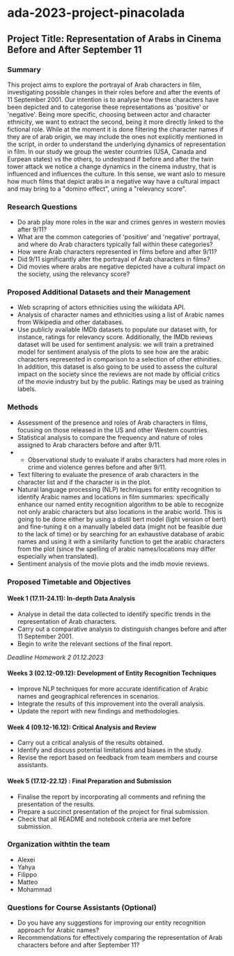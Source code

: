 # ada-2023-project-pinacolada 
## Project Title: Representation of Arabs in Cinema Before and After September 11

### Summary
This project aims to explore the portrayal of Arab characters in film, investigating possible changes in their roles before and after the events of 11 September 2001. Our intention is to analyse how these characters have been depicted and to categorise these representations as 'positive' or 'negative'. 
Being more specific, choosing between actor and character ethnicity, we want to extract the second, being it more directly linked to the fictional role. While at the moment it is done filtering the character names if they are of arab origin, we may include the ones not explicitly mentioned in the script, in order to understand the underlying dynamics of representation in film. 
In our study we group the wester countries (USA, Canada and Eurpean states) vs the others, to undestrand if before and after the twin tower attack we notice a change dynamics in the cinema industry, that is influenced and influences the culture. In this sense, we want aslo to mesure how much films that depict arabs in a negative way have a cultural impact and may bring to a "domino effect", uning a "relevancy score".

### Research Questions
- Do arab play more roles in the war and crimes genres in western movies after 9/11?
- What are the common categories of 'positive' and 'negative' portrayal, and where do Arab characters typically fall within these categories?
- How were Arab characters represented in films before and after 9/11?
- Did 9/11 significantly alter the portrayal of Arab characters in films?
- Did movies where arabs are negative depicted have a cultural impact on the society, using the relevancy score?
  
### Proposed Additional Datasets and their Management
- Web scrapring of actors ethnicities using the wikidata API.
- Analysis of character names and ethnicities using a list of Arabic names from Wikipedia and other databases.
- Use publicly available IMDb datasets to populate our dataset with, for instance, ratings for relevancy score. Additionally, the IMDb reviews dataset will be used for sentiment analysis: we will train a pretrained model for sentiment analysis of the plots to see how are the arabic characters represented in comparison to a selection of other ethinities. In addition, this dataset is also going to be used to assess the cultural impact on the society since the reviews are not made by official critics of the movie industry but by the public. Ratings may be used as training labels. 

### Methods
- Assessment of the presence and roles of Arab characters in films, focusing on those released in the US and other Western countries.
- Statistical analysis to compare the frequency and nature of roles assigned to Arab characters before and after 9/11.
- - Observational study to evaluate if arabs characters had more roles in crime and violence genres before and after 9/11.
- Text filtering to evaluate the presence of arab characters in the character list and if the character is in the plot.
- Natural language processing (NLP) techniques for entity recognition to identify Arabic names and locations in film summaries: specifically enhance our named entity recognition algorithm to be able to recognize not only arabic characters but also locations in the arabic world. This is going to be done either by using a distil bert model (light version of bert) and fine-tuning it on a manually labeled data (might not be feasible due to the lack of time) or by searching for an exhaustive database of arabic names and using it with a similarity function to get the arabic characters from the plot (since the spelling of arabic names/locations may differ especially when translated).
- Sentiment analysis of the movie plots and the imdb movie reviews.


### Proposed Timetable and Objectives
#### Week 1 (17.11-24.11): In-depth Data Analysis
- Analyse in detail the data collected to identify specific trends in the representation of Arab characters.
- Carry out a comparative analysis to distinguish changes before and after 11 September 2001.
- Begin to write the relevant sections of the final report.

*Deadline Homework 2 01.12.2023*

#### Weeks 3 (02.12-09.12): Development of Entity Recognition Techniques
- Improve NLP techniques for more accurate identification of Arabic names and geographical references in scenarios.
- Integrate the results of this improvement into the overall analysis.
- Update the report with new findings and methodologies.

#### Week 4 (09.12-16.12): Critical Analysis and Review
- Carry out a critical analysis of the results obtained.
- Identify and discuss potential limitations and biases in the study.
- Revise the report based on feedback from team members and course assistants.

#### Week 5 (17.12-22.12) : Final Preparation and Submission
- Finalise the report by incorporating all comments and refining the presentation of the results.
- Prepare a succinct presentation of the project for final submission.
- Check that all README and notebook criteria are met before submission.

### Organization withtin the team
- Alexei
- Yahya
- Filippo
- Matteo
- Mohammad

### Questions for Course Assistants (Optional)
- Do you have any suggestions for improving our entity recognition approach for Arabic names?
- Recommendations for effectively comparing the representation of Arab characters before and after September 11?
